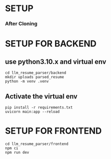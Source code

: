 # SETUP 
### After Cloning

# SETUP FOR BACKEND

## use python3.10.x and virtual env
```
cd llm_resume_parser/backend
mkdir uploads parsed_resume
python -m venv .venv

```
## Activate the virtual env
```
pip install -r requirements.txt
uvicorn main:app --reload

```


# SETUP FOR FRONTEND

```
cd llm_resume_parser/frontend
npm ci
npm run dev

```